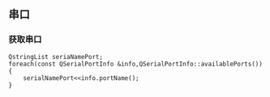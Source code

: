 ## 串口
### 获取串口
	QstringList seriaNamePort;
	foreach(const QSerialPortInfo &info,QSerialPortInfo::availablePorts()){
	    serialNamePort<<info.portName();
	}
